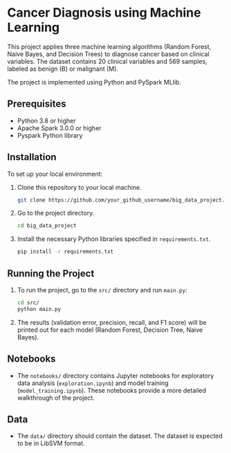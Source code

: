 # Cancer Diagnosis using Machine Learning

This project applies three machine learning algorithms (Random Forest, Naive Bayes, and Decision Trees) to diagnose cancer based on clinical variables. The dataset contains 20 clinical variables and 569 samples, labeled as benign (B) or malignant (M).

The project is implemented using Python and PySpark MLlib.

## Prerequisites

- Python 3.8 or higher
- Apache Spark 3.0.0 or higher
- Pyspark Python library

## Installation

To set up your local environment:

1. Clone this repository to your local machine.
    ```bash
    git clone https://github.com/your_github_username/big_data_project.git
    ```
2. Go to the project directory.
    ```bash
    cd big_data_project
    ```
3. Install the necessary Python libraries specified in `requirements.txt`.
    ```bash
    pip install -r requirements.txt
    ```

## Running the Project

1. To run the project, go to the `src/` directory and run `main.py`:
    ```bash
    cd src/
    python main.py
    ```
2. The results (validation error, precision, recall, and F1 score) will be printed out for each model (Random Forest, Decision Tree, Naive Bayes).

## Notebooks

- The `notebooks/` directory contains Jupyter notebooks for exploratory data analysis (`exploration.ipynb`) and model training (`model_training.ipynb`). These notebooks provide a more detailed walkthrough of the project.

## Data

- The `data/` directory should contain the dataset. The dataset is expected to be in LibSVM format.

